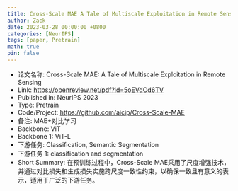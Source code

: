 ```yaml
---
title: Cross-Scale MAE A Tale of Multiscale Exploitation in Remote Sensing
author: Zack
date: 2023-03-28 00:00:00 +0800
categories: [NeurIPS]
tags: [paper, Pretrain]
math: true
pin: false
---
```

- 论文名称: Cross-Scale MAE: A Tale of Multiscale Exploitation in Remote Sensing
- Link: https://openreview.net/pdf?id=5oEVdOd6TV
- Published in: NeurIPS 2023
- Type: Pretrain
- Code/Project: https://github.com/aicip/Cross-Scale-MAE
- 备注: MAE+对比学习
- Backbone: ViT
- Backbone 1: ViT-L
- 下游任务: Classification, Semantic Segmentation
- 下游任务 1: classification and segmentation
- Short Summary: 在预训练过程中，Cross-Scale MAE采用了尺度增强技术，并通过对比损失和生成损失实施跨尺度一致性约束，以确保一致且有意义的表示，适用于广泛的下游任务。
